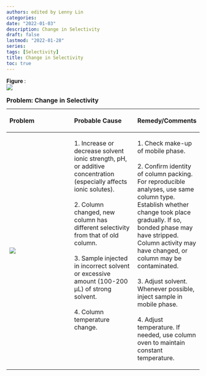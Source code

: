 ```yaml
---
authors: edited by Lenny Lin
categories: 
date: "2022-01-03"
description: Change in Selectivity
draft: false
lastmod: "2022-01-28"
series: 
tags: [Selectivity]
title: Change in Selectivity
toc: true
---
```


<figcaption><b>Figure </b>: </figcaption>
<img src = "/docs/images/"/>



<!--more-->

<table style="width:100%;">
  <caption style="text-align:left", align = "top"><b>Problem: Change in Selectivity</b></caption>
  <colgroup>
    <col style="width: 34%" /><col style="width: 33%" /><col style="width: 33%" />
  </colgroup>
  <thead>
  <tr style="text-align:left" class="header">
    <th><p>Problem</p></th><th><p>Probable Cause</p></th><th><p>Remedy/Comments</p></th>
  </tr>
  </thead>
  <tbody>
    <tr class="odd">
      <td VALIGN=Middle><p>
      <img src = "/docs/images/Screenshot 2022-01-28 115830.png"/>
      </p></td>
      <td VALIGN=TOP><p>
      1. Increase or decrease solvent ionic strength, pH, or additive concentration (especially affects ionic solutes).<br />
        <br />
      2. Column changed, new column has different selectivity from that of old column.<br />
        <br />
      3. Sample injected in incorrect solvent or excessive amount (100-200 μL) of strong solvent.<br />
        <br />
      4. Column temperature change.
      </p></td>
      <td VALIGN=TOP><p>
      1. Check make-up of mobile phase.<br />
        <br />
      2. Confirm identity of column packing. For reproducible analyses, use same column type. Establish whether change took place gradually. If so, bonded phase may have stripped. Column activity may have changed, or column may be contaminated.<br />
        <br />
      3. Adjust solvent. Whenever possible, inject sample in mobile phase.<br />
        <br />
      4. Adjust temperature. If needed, use column oven to maintain constant temperature.
      </p></td>
    </tr>
  </tbody>
</table>
